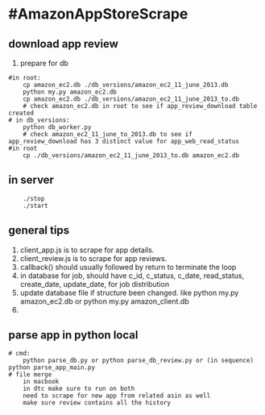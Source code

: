 #AmazonAppStoreScrape
====================

## download app review

1. prepare for db

```
#in root:
	cp amazon_ec2.db ./db_versions/amazon_ec2_11_june_2013.db
	python my.py amazon_ec2.db
	cp amazon_ec2.db ./db_versions/amazon_ec2_11_june_2013_to.db
	# check amazon_ec2.db in root to see if app_review_download table created
# in db_versions:
	python db_worker.py
	# check amazon_ec2_11_june_to_2013.db to see if app_review_download has 3 distinct value for app_web_read_status
#in root
	cp ./db_versions/amazon_ec2_11_june_2013_to.db amazon_ec2.db

```



## in server
```
	./stop
	./start
```

## general tips


1. client_app.js is to scrape for app details.
2. client_review.js is to scrape for app reviews. 
3. callback() should usually followed by return to terminate the loop
4. in database for job, should have c_id, c_status, c_date, read_status, create_date, update_date, for job distribution
5. update database file if structure been changed. like python my.py amazon_ec2.db or python my.py amazon_client.db
6. 



## parse app in python local
```
# cmd: 
	python parse_db.py or python parse_db_review.py or (in sequence) python parse_app_main.py
# file merge
	in macbook 
	in dtc make sure to run on both
	need to scrape for new app from related asin as well
	make sure review contains all the history

```
